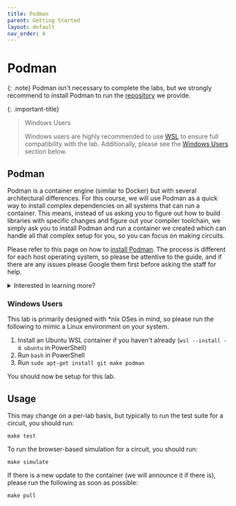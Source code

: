 ```yaml
---
title: Podman
parent: Getting Started
layout: default
nav_order: 4
---
```


# Podman

{: .note}
Podman isn't necessary to complete the labs, but we strongly recommend to install Podman to run the [repository](/docs/getting_started/lab_repo) we provide.

{: .important-title}
> Windows Users
> 
> Windows users are highly recommended to use [WSL](https://learn.microsoft.com/en-us/windows/wsl/install) to ensure full compatibility with the lab.
> Additionally, please see the [Windows Users](/docs/getting_started/installing_podman#windows-users) section below.

## Podman

Podman is a container engine (similar to Docker) but with several architectural differences. 
For this course, we will use Podman as a quick way to install complex dependencies on all systems that can run a container.
This means, instead of us asking you to figure out how to build libraries with specific changes and figure out your compiler toolchain, we simply ask you to install Podman and run a container we created which can handle all that complex setup for you, so you can focus on making circuits.

Please refer to this page on how to [install Podman](https://podman.io/docs/installation). 
The process is different for each host operating system, so please be attentive to the guide, and if there are any issues please Google them first before asking the staff for help.

<details markdown="block">
<summary>Interested in learning more?</summary>

> I am neither especially clever nor especially gifted. I am only very, very curious.  
> *Albert Einstein*

This is outside the scope of the class, but learning how to use container engines is a valuable skill as a computer engineer or scientist.
Here are some links to get you started:

- [OS-level Virtualization](https://en.wikipedia.org/wiki/OS-level_virtualization)
- [Virtualization](https://www.ibm.com/topics/virtualization)
- [Containers vs VMs](https://www.atlassian.com/microservices/cloud-computing/containers-vs-vms)
- [Docker](https://www.ibm.com/topics/docker)
- [Podman vs Docker](https://betterstack.com/community/guides/scaling-docker/podman-vs-docker/)

If you are interested in learning more in depth, CSE 120 and and CSE 221 are great courses to delve deeper into operating systems.

If you are familiar with Docker and containers, you can see what we have added to our [base image](https://github.com/CSE140L/docker).

</details>

### Windows Users

This lab is primarily designed with \*nix OSes in mind, so please run the following to mimic a Linux environment on your system.

1. Install an Ubuntu WSL container if you haven't already (`wsl --install -d ubuntu` in PowerShell)
2. Run `bash` in PowerShell
3. Run `sudo apt-get install git make podman`

You should now be setup for this lab.

## Usage

This may change on a per-lab basis, but typically to run the test suite for a circuit, you should run:

```
make test
```

To run the browser-based simulation for a circuit, you should run:

```
make simulate
```

If there is a new update to the container (we will announce it if there is), please run the following as soon as possible:

```
make pull
```

